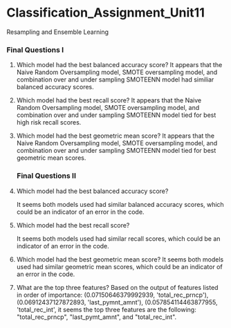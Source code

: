 # Classification_Assignment_Unit11
Resampling and Ensemble Learning
### Final Questions I

1. Which model had the best balanced accuracy score?
    It appears that the Naive Random Oversampling model, SMOTE oversampling model, and combination over and under sampling SMOTEENN model had similiar balanced accuracy scores.

2. Which model had the best recall score?
    It appears that the Naive Random Oversampling model, SMOTE oversampling model, and combination over and under sampling SMOTEENN model tied for best high risk recall scores.
    

3. Which model had the best geometric mean score?
    It appears that the Naive Random Oversampling model, SMOTE oversampling model, and combination over and under sampling SMOTEENN model tied for best geometric mean scores.
    ### Final Questions II

1. Which model had the best balanced accuracy score?

    It seems both models used had similar balanced accuracy scores, which could be an indicator of an error in the code.

2. Which model had the best recall score?

    It seems both models used had similar recall scores, which could be an indicator of an error in the code.

3. Which model had the best geometric mean score?
    It seems both models used had similar geometric mean scores, which could be an indicator of an error in the code.

4. What are the top three features?
Based on the output of features listed in order of importance:
 (0.07150646379992939, 'total_rec_prncp'),
 (0.06912437127872893, 'last_pymnt_amnt'),
 (0.057854114463877955, 'total_rec_int', it seems the top three features are the following: "total_rec_prncp", "last_pymt_amnt", and "total_rec_int".
